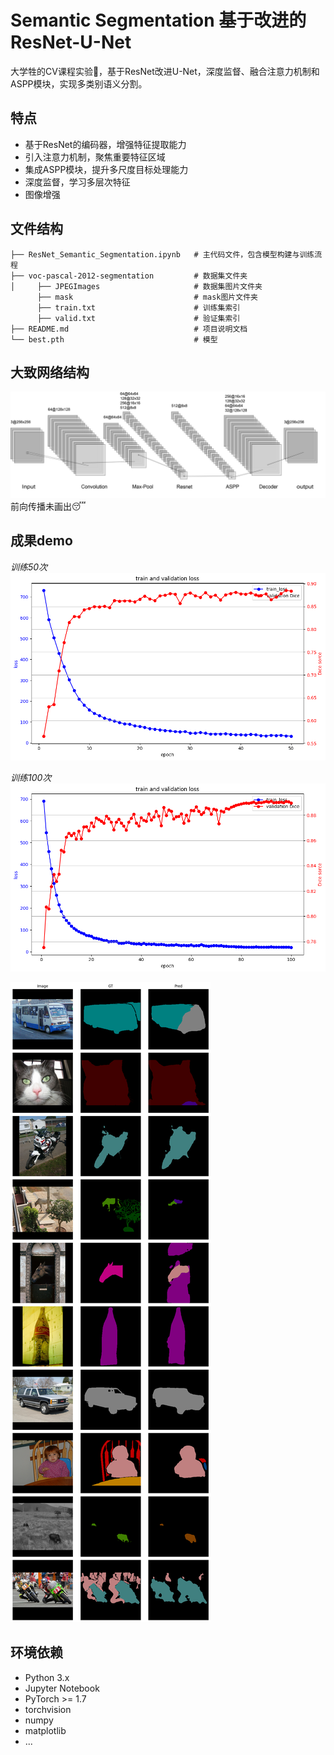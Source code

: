 # Semantic Segmentation 基于改进的ResNet-U-Net

大学牲的CV课程实验🥲，基于ResNet改进U-Net，深度监督、融合注意力机制和ASPP模块，实现多类别语义分割。

## 特点

- 基于ResNet的编码器，增强特征提取能力
- 引入注意力机制，聚焦重要特征区域
- 集成ASPP模块，提升多尺度目标处理能力
- 深度监督，学习多层次特征
- 图像增强

## 文件结构
```
├── ResNet_Semantic_Segmentation.ipynb   # 主代码文件，包含模型构建与训练流程
├── voc-pascal-2012-segmentation         # 数据集文件夹
│     ├── JPEGImages                     # 数据集图片文件夹
      ├── mask                           # mask图片文件夹
      ├── train.txt                      # 训练集索引
      ├── valid.txt                      # 验证集索引
├── README.md                            # 项目说明文档
└── best.pth                             # 模型                           
```

## 大致网络结构
![](nn.png)
前向传播未画出😴

## 成果demo
*训练50次*
!['训练50次'loss和dice sorce'](graph.png)

*训练100次*
!['训练100次loss和dice sorce'](graph100.png)

![demo](valid.png)




## 环境依赖

- Python 3.x
- Jupyter Notebook
- PyTorch >= 1.7
- torchvision
- numpy
- matplotlib
- ...


